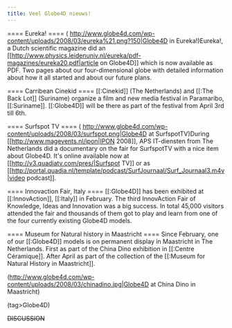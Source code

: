 ```yaml
---
title: Veel Globe4D nieuws!
---
```


==== Eureka! ====
( http://www.globe4d.com/wp-content/uploads/2008/03/eureka%21.png?150|Globe4D in Eureka!)Eureka!, a Dutch scientific magazine did an [[http://www.physics.leidenuniv.nl/eureka/pdf-magazines/eureka20.pdf|article on Globe4D]] which is now available as PDF. Two pages about our four-dimensional globe with detailed information about how it all started and about our future plans.



==== Carribean Cinekid ====
[[:Cinekid]] (The Netherlands) and [[:The Back Lot]] (Suriname) organize a film and new media festival in Paramaribo, [[:Suriname]]. [[:Globe4D]] will be there as part of the festival from April 3rd till 6th.

==== Surfspot TV ====
( http://www.globe4d.com/wp-content/uploads/2008/03/surfspot.png|Globe4D at SurfspotTV)During [[http://www.magevents.nl/ipon|IPON 2008]], APS IT-diensten from The Netherlands did a documentary on the fair for SurfspotTV with a nice item about Globe4D. It's online available now at [[http://v3.quadiatv.com/pres/|Surfspot TV]] or as [[http://portal.quadia.nl/template/podcast/SurfJournaal/Surf_Journaal3.m4v|video podcast]].




==== Innovaction Fair, Italy ====
[[:Globe4D]] has been exhibited at [[:InnovAction]], [[:Italy]] in February. The third InnovAction Fair of Knowledge, Ideas and Innovation was a big success. In total 45,000 visitors attended the fair and thousands of them got to play and learn from one of the four currently existing Globe4D models.



==== Museum for Natural history in Maastricht ====
Since February, one of our [[:Globe4D]] models is on permanent display in Maastricht in The Netherlands. First as part of the China Dino exhibition in [[:Centre Céramique]]. After April as part of the collection of the [[:Museum for Natural History in Maastricht]].

(http://www.globe4d.com/wp-content/uploads/2008/03/chinadino.jpg|Globe4D at China Dino in Maastricht)

(tag>Globe4D)


~~DISCUSSION~~
